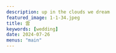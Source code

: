 ```yaml
---
description: up in the clouds we dream
featured_image: 1-1-34.jpeg
title: 雲
keywords: [wedding]
date: 2024-07-26
menus: "main"
---
```

